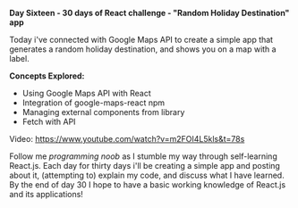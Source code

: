 **Day Sixteen - 30 days of React challenge - "Random Holiday Destination" app**

Today i've connected with Google Maps API to create a simple app that generates a random holiday destination, and shows you on a map with a label. 

**Concepts Explored:**
- Using Google Maps API with React
- Integration of google-maps-react npm
- Managing external components from library
- Fetch with API

Video: https://www.youtube.com/watch?v=m2FOI4L5kls&t=78s

Follow me *programming noob* as I stumble my way through self-learning React.js. Each day for thirty days i'll be creating a simple app and posting about it, (attempting to) explain my code, and discuss what I have learned. By the end of day 30 I hope to have a basic working knowledge of React.js and its applications!
